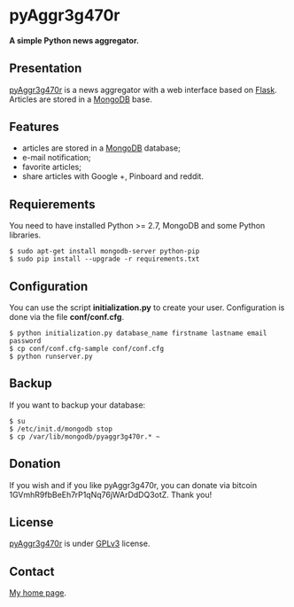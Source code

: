 pyAggr3g470r
============

#### A simple Python news aggregator.

Presentation
------------
[pyAggr3g470r](https://bitbucket.org/cedricbonhomme/pyaggr3g470r/) is a news aggregator with a web interface
based on [Flask](http://flask.pocoo.org/). Articles are stored in a [MongoDB](http://api.mongodb.org/python/current/) base.

Features
------------

* articles are stored in a [MongoDB](http://www.mongodb.org/) database;
* e-mail notification;
* favorite articles;
* share articles with Google +, Pinboard and reddit.

Requierements
-------------

You need to have installed Python >= 2.7, MongoDB and some Python libraries.

    $ sudo apt-get install mongodb-server python-pip
    $ sudo pip install --upgrade -r requirements.txt

Configuration
-------------

You can use the script **initialization.py** to create your user.
Configuration is done via the file **conf/conf.cfg**.

    $ python initialization.py database_name firstname lastname email password
    $ cp conf/conf.cfg-sample conf/conf.cfg
    $ python runserver.py

Backup
------

If you want to backup your database:

    $ su
    $ /etc/init.d/mongodb stop
    $ cp /var/lib/mongodb/pyaggr3g470r.* ~

Donation
--------
If you wish and if you like pyAggr3g470r, you can donate via bitcoin 1GVmhR9fbBeEh7rP1qNq76jWArDdDQ3otZ.
Thank you!

License
-------
[pyAggr3g470r](https://bitbucket.org/cedricbonhomme/pyaggr3g470r/) is under [GPLv3](http://www.gnu.org/licenses/gpl-3.0.txt) license.

Contact
-------
[My home page](http://cedricbonhomme.org/).
